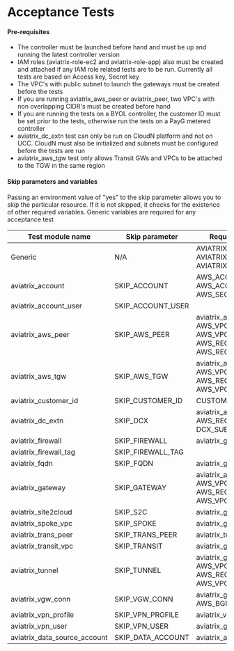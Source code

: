 # Acceptance Tests

#### Pre-requisites

- The controller must be launched before hand and must be up and running the latest controller version
- IAM roles (aviatrix-role-ec2 and aviatrix-role-app) also must be created and attached if any IAM role related tests are to be run. Currently all tests are based on Access key, Secret key
- The VPC's with public subnet to launch the gateways must be created before the tests
- If you are running aviatrix_aws_peer or aviatrix_peer, two VPC's with non overlapping CIDR's must be created before hand
- If you are running the tests on a BYOL controller, the customer ID must be set prior to the tests, otherwise run the tests on a PayG metered controller
- aviatrix_dc_extn test can only be run on CloudN platform and not on UCC. CloudN must also be initialized and subnets must be configured before the tests are run
- aviatrix_aws_tgw test only allows Transit GWs and VPCs to be attached to the TGW in the same region 

#### Skip parameters and variables

Passing an environment value of "yes" to the skip parameter allows you to skip the particular resource. If it is not skipped, it checks for the existence of other required variables. Generic variables are required for any acceptance test

| Test module name      | Skip parameter    | Required variables                                                  |
| --------------------- | ----------------- | ------------------------------------------------------------------- |
| Generic               | N/A               | AVIATRIX_USERNAME, AVIATRIX_PASSWORD, AVIATRIX_CONTROLLER_IP        |
| aviatrix_account      | SKIP_ACCOUNT      | AWS_ACCOUNT_NUMBER, AWS_ACCESS_KEY, AWS_SECRET_KEY                  |
| aviatrix_account_user | SKIP_ACCOUNT_USER |                                                                     |
| aviatrix_aws_peer     | SKIP_AWS_PEER     | aviatrix_account + AWS_VPC_ID, AWS_VPC_ID2, AWS_REGION, AWS_REGION2 |
| aviatrix_aws_tgw      | SKIP_AWS_TGW      | aviatrix_account + AWS_VPC_ID, AWS_REGION, AWS_VPC_TGW_ID           |
| aviatrix_customer_id  | SKIP_CUSTOMER_ID  | CUSTOMER_ID                                                         |
| aviatrix_dc_extn      | SKIP_DCX          | aviatrix_account + AWS_REGION, DCX_SUBNET                           |
| aviatrix_firewall     | SKIP_FIREWALL     | aviatrix_gateway                                                    |
| aviatrix_firewall_tag | SKIP_FIREWALL_TAG |                                                                     |
| aviatrix_fqdn         | SKIP_FQDN         | aviatrix_gateway                                                    |
| aviatrix_gateway      | SKIP_GATEWAY      | aviatrix_account + AWS_VPC_ID, AWS_REGION, AWS_VPC_NET              |
| aviatrix_site2cloud   | SKIP_S2C          | aviatrix_gateway                                                    |
| aviatrix_spoke_vpc    | SKIP_SPOKE        | aviatrix_gateway                                                    |
| aviatrix_trans_peer   | SKIP_TRANS_PEER   | aviatrix_tunnel                                                     |
| aviatrix_transit_vpc  | SKIP_TRANSIT      | aviatrix_gateway                                                    |
| aviatrix_tunnel       | SKIP_TUNNEL       | aviatrix_gateway + AWS_VPC_ID2, AWS_REGION2, AWS_VPC_NET2           |
| aviatrix_vgw_conn     | SKIP_VGW_CONN     | aviatrix_gateway + AWS_BGP_VGW_ID                                   |
| aviatrix_vpn_profile  | SKIP_VPN_PROFILE  | aviatrix_vpn_user                                                   |
| aviatrix_vpn_user     | SKIP_VPN_USER     | aviatrix_gateway                                                    |
| aviatrix_data_source_account     | SKIP_DATA_ACCOUNT      | aviatrix_account                                    |
